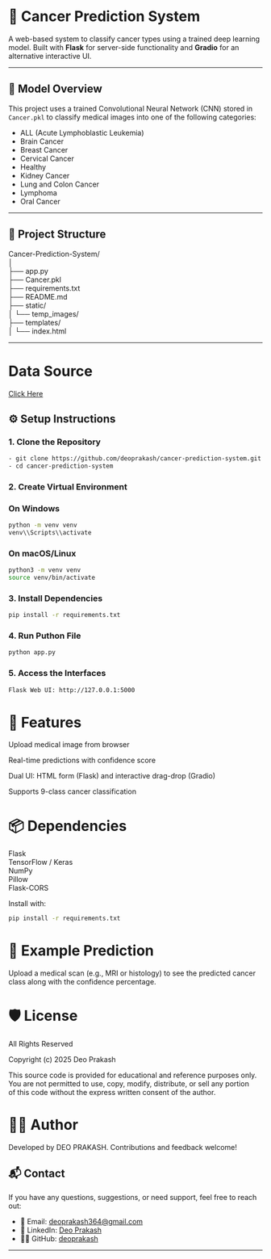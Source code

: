 # 🔬 Cancer Prediction System

A web-based system to classify cancer types using a trained deep learning model. Built with **Flask** for server-side functionality and **Gradio** for an alternative interactive UI.

---

## 🧠 Model Overview

This project uses a trained Convolutional Neural Network (CNN) stored in `Cancer.pkl` to classify medical images into one of the following categories:

- ALL (Acute Lymphoblastic Leukemia)
- Brain Cancer
- Breast Cancer
- Cervical Cancer
- Healthy
- Kidney Cancer
- Lung and Colon Cancer
- Lymphoma
- Oral Cancer

---

## 📁 Project Structure

Cancer-Prediction-System/   
│   
├── app.py     
├── Cancer.pkl  
├── requirements.txt  
├── README.md  
├── static/  
│  └── temp_images/  
├── templates/  
│ └── index.html   

---

# Data Source
[Click Here](https://www.kaggle.com/datasets/obulisainaren/multi-cancer)

## ⚙️ Setup Instructions

### 1. Clone the Repository
```bash
- git clone https://github.com/deoprakash/cancer-prediction-system.git
- cd cancer-prediction-system   
``` 

### 2. Create Virtual Environment

### On Windows
```bash
python -m venv venv
venv\\Scripts\\activate
```

### On macOS/Linux
```bash
python3 -m venv venv
source venv/bin/activate
```

### 3. Install Dependencies
```bash
pip install -r requirements.txt
```
### 4. Run Puthon File
```bash
python app.py
```
### 5. Access the Interfaces
```bash
Flask Web UI: http://127.0.0.1:5000
```
# 📸 Features
Upload medical image from browser

Real-time predictions with confidence score

Dual UI: HTML form (Flask) and interactive drag-drop (Gradio)

Supports 9-class cancer classification

# 📦 Dependencies
Flask  
TensorFlow / Keras  
NumPy  
Pillow    
Flask-CORS

Install with:

``` bash
pip install -r requirements.txt
```
# 🧪 Example Prediction
Upload a medical scan (e.g., MRI or histology) to see the predicted cancer class along with the confidence percentage.

# 🛡️ License

All Rights Reserved

Copyright (c) 2025 Deo Prakash

This source code is provided for educational and reference purposes only.  
You are not permitted to use, copy, modify, distribute, or sell any portion  
of this code without the express written consent of the author.

# 👨‍💻 Author
Developed by DEO PRAKASH. Contributions and feedback welcome!

## 📬 Contact

If you have any questions, suggestions, or need support, feel free to reach out:

- 📧 Email: [deoprakash364@gmail.com](mailto:deoprakash364@gmail.com)
- 💼 LinkedIn: [Deo Prakash](https://www.linkedin.com/in/deo-prakash-152265225)
- 🧑‍💻 GitHub: [deoprakash](https://github.com/deoprakash)

---
